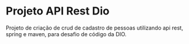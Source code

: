 # Projeto API Rest Dio

Projeto de criação de crud de cadastro de pessoas utilizando api rest, spring  e maven, para desafio de código da DIO.
